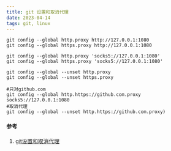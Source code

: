 ```yaml
---
title: git 设置和取消代理
date: 2023-04-14  
tags: git, linux
---
```


```Shell
git config --global http.proxy http://127.0.0.1:1080
git config --global https.proxy http://127.0.0.1:1080

git config --global http.proxy 'socks5://127.0.0.1:1080'
git config --global https.proxy 'socks5://127.0.0.1:1080'

git config --global --unset http.proxy
git config --global --unset https.proxy

#只对github.com
git config --global http.https://github.com.proxy socks5://127.0.0.1:1080
#取消代理
git config --global --unset http.https://github.com.proxy)
```


#### 参考

1. [git设置和取消代理](https://gist.github.com/laispace/666dd7b27e9116faece6)